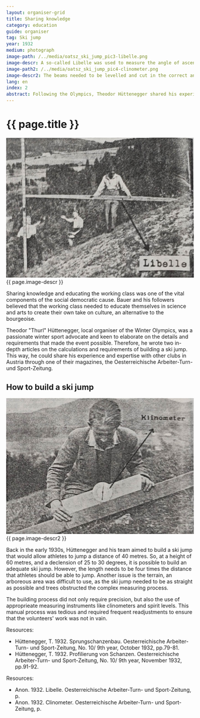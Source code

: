 ```yaml
---
layout: organiser-grid
title: Sharing knowledge
category: education
guide: organiser
tag: Ski jump
year: 1932
medium: photograph
image-path: /../media/oatsz_ski_jump_pic3-libelle.png
image-descr: A so-called Libelle was used to measure the angle of ascend and descent. Aligning the wooden beams was labourious and required a lot of accuracy.
image-path2: /../media/oatsz_ski_jump_pic4-clinometer.png
image-descr2: The beams needed to be levelled and cut in the correct angles. Hüttenegger's team used a clinometer to ensure the accuracy of their work.
lang: en
index: 2
abstract: Following the Olympics, Theodor Hüttenegger shared his experience and knowledge on building a ski jump to international standards with a wider audience in the magazine Oesterreichische Arbeiter-Turn- und Sportzeitschrift
---
```

<body>
    <div class="info-text">
        <h1  id="title">{{ page.title }}</h1>
        <div class="grid-item" id="exhibit-image"><img src="/../media/oatsz_ski_jump_pic3-libelle.png" class="img-fluid" alt="{{ page.image-descr }}">{{ page.image-descr }}</div>
        <p>Sharing knowledge and educating the working class was one of the vital components of the social democratic cause. Bauer and his followers believed that the working class needed to educate themselves in science and arts to create their own take on culture, an alternative to the bourgeoise.</p>
        <p>Theodor "Thurl" Hüttenegger, local organiser of the Winter Olympics, was a passionate winter sport advocate and keen to elaborate on the details and requirements that made the event possible. Therefore, he wrote two in-depth articles on the calculations and requirements of building a ski jump. This way, he could share his experience and expertise with other clubs in Austria through one of their magazines, the Oesterreichische Arbeiter-Turn- und Sport-Zeitung.</p>
        <h2>How to build a ski jump</h2>
        <div class="grid-item" id="exhibit-image"><img src="/../media/oatsz_ski_jump_pic4-clinometer.png" class="img-fluid" alt="{{ page.image-descr2 }}">{{ page.image-descr2 }}</div>
        <p> Back in the early 1930s, Hüttenegger and his team aimed to build a ski jump that would allow athletes to jump a distance of 40 metres. So, at a height of 60 metres, and a declension of 25 to 30 degrees, it is possible to build an adequate ski jump. However, the length needs to be four times the distance that athletes should be able to jump. Another issue is the terrain, an arboreous area was difficult to use, as the ski jump needed to be as straight as possible and trees obstructed the complex measuring process.</p>
        <p>The building process did not only require precision, but also the use of approprieate measuring instruments like clinometers and spirit levels. This manual process was tedious and required frequent readjustments to ensure that the volunteers' work was not in vain. </p>
        <div class="resources">
            <div class="resource-title">Resources:</div>
                <ul>
                    <li>Hüttenegger, T. 1932. Sprungschanzenbau. <span id="source">Oesterreichische Arbeiter-Turn- und Sport-Zeitung</span>, No. 10/ 9th year, October 1932, pp.79-81.</li>
                    <li>Hüttenegger, T. 1932. Profilierung von Schanzen. <span id="source">Oesterreichische Arbeiter-Turn- und Sport-Zeitung</span>, No. 10/ 9th year, November 1932, pp.91-92.</li>
                </ul>
        </div>
        <div class="resources">
            <div class="resource-title">Resources:</div>
                <ul>
                    <li>Anon. 1932. Libelle. <span id="source">Oesterreichische Arbeiter-Turn- und Sport-Zeitung</span>, p. </li>
                    <li>Anon. 1932. Clinometer. <span id="source">Oesterreichische Arbeiter-Turn- und Sport-Zeitung</span>, p. </li>
                </ul>
        </div>
    </div>
</body> 